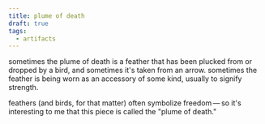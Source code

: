```yaml
---
title: plume of death
draft: true
tags:
  - artifacts
---
```


sometimes the plume of death is a feather that has been plucked from or dropped by a bird, and sometimes it's taken from an arrow. sometimes the feather is being worn as an accessory of some kind, usually to signify strength.

feathers (and birds, for that matter) often symbolize freedom — so it's interesting to me that this piece is called the "plume of death." 